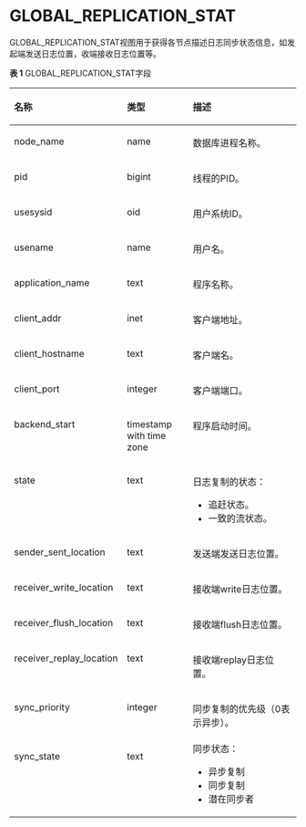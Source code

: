 # GLOBAL\_REPLICATION\_STAT<a name="ZH-CN_TOPIC_0245374813"></a>

GLOBAL\_REPLICATION\_STAT视图用于获得各节点描述日志同步状态信息，如发起端发送日志位置，收端接收日志位置等。

**表 1**  GLOBAL\_REPLICATION\_STAT字段

<a name="zh-cn_topic_0237122709_table15385930114214"></a>
<table><thead align="left"><tr id="zh-cn_topic_0237122709_row25301030174219"><th class="cellrowborder" valign="top" width="25.319999999999997%" id="mcps1.2.4.1.1"><p id="zh-cn_topic_0237122709_p553053054218"><a name="zh-cn_topic_0237122709_p553053054218"></a><a name="zh-cn_topic_0237122709_p553053054218"></a><strong id="zh-cn_topic_0237122709_b7531203016428"><a name="zh-cn_topic_0237122709_b7531203016428"></a><a name="zh-cn_topic_0237122709_b7531203016428"></a>名称</strong></p>
</th>
<th class="cellrowborder" valign="top" width="25.14%" id="mcps1.2.4.1.2"><p id="zh-cn_topic_0237122709_p125311230164211"><a name="zh-cn_topic_0237122709_p125311230164211"></a><a name="zh-cn_topic_0237122709_p125311230164211"></a><strong id="zh-cn_topic_0237122709_b1531830114220"><a name="zh-cn_topic_0237122709_b1531830114220"></a><a name="zh-cn_topic_0237122709_b1531830114220"></a>类型</strong></p>
</th>
<th class="cellrowborder" valign="top" width="49.54%" id="mcps1.2.4.1.3"><p id="zh-cn_topic_0237122709_p16531630164216"><a name="zh-cn_topic_0237122709_p16531630164216"></a><a name="zh-cn_topic_0237122709_p16531630164216"></a><strong id="zh-cn_topic_0237122709_b8531153044210"><a name="zh-cn_topic_0237122709_b8531153044210"></a><a name="zh-cn_topic_0237122709_b8531153044210"></a>描述</strong></p>
</th>
</tr>
</thead>
<tbody><tr id="zh-cn_topic_0237122709_row1853133014429"><td class="cellrowborder" valign="top" width="25.319999999999997%" headers="mcps1.2.4.1.1 "><p id="zh-cn_topic_0237122709_p5531103017425"><a name="zh-cn_topic_0237122709_p5531103017425"></a><a name="zh-cn_topic_0237122709_p5531103017425"></a>node_name</p>
</td>
<td class="cellrowborder" valign="top" width="25.14%" headers="mcps1.2.4.1.2 "><p id="zh-cn_topic_0237122709_p05317309428"><a name="zh-cn_topic_0237122709_p05317309428"></a><a name="zh-cn_topic_0237122709_p05317309428"></a>name</p>
</td>
<td class="cellrowborder" valign="top" width="49.54%" headers="mcps1.2.4.1.3 "><p id="zh-cn_topic_0237122709_p16531193064211"><a name="zh-cn_topic_0237122709_p16531193064211"></a><a name="zh-cn_topic_0237122709_p16531193064211"></a>数据库进程名称。</p>
</td>
</tr>
<tr id="zh-cn_topic_0237122709_row125319302421"><td class="cellrowborder" valign="top" width="25.319999999999997%" headers="mcps1.2.4.1.1 "><p id="zh-cn_topic_0237122709_p65327304427"><a name="zh-cn_topic_0237122709_p65327304427"></a><a name="zh-cn_topic_0237122709_p65327304427"></a>pid</p>
</td>
<td class="cellrowborder" valign="top" width="25.14%" headers="mcps1.2.4.1.2 "><p id="zh-cn_topic_0237122709_p19532103020426"><a name="zh-cn_topic_0237122709_p19532103020426"></a><a name="zh-cn_topic_0237122709_p19532103020426"></a>bigint</p>
</td>
<td class="cellrowborder" valign="top" width="49.54%" headers="mcps1.2.4.1.3 "><p id="zh-cn_topic_0237122709_p1532123014214"><a name="zh-cn_topic_0237122709_p1532123014214"></a><a name="zh-cn_topic_0237122709_p1532123014214"></a>线程的PID。</p>
</td>
</tr>
<tr id="zh-cn_topic_0237122709_row95324304424"><td class="cellrowborder" valign="top" width="25.319999999999997%" headers="mcps1.2.4.1.1 "><p id="zh-cn_topic_0237122709_p155323301428"><a name="zh-cn_topic_0237122709_p155323301428"></a><a name="zh-cn_topic_0237122709_p155323301428"></a>usesysid</p>
</td>
<td class="cellrowborder" valign="top" width="25.14%" headers="mcps1.2.4.1.2 "><p id="zh-cn_topic_0237122709_p95325307424"><a name="zh-cn_topic_0237122709_p95325307424"></a><a name="zh-cn_topic_0237122709_p95325307424"></a>oid</p>
</td>
<td class="cellrowborder" valign="top" width="49.54%" headers="mcps1.2.4.1.3 "><p id="zh-cn_topic_0237122709_p135328304425"><a name="zh-cn_topic_0237122709_p135328304425"></a><a name="zh-cn_topic_0237122709_p135328304425"></a>用户系统ID。</p>
</td>
</tr>
<tr id="zh-cn_topic_0237122709_row7532330144214"><td class="cellrowborder" valign="top" width="25.319999999999997%" headers="mcps1.2.4.1.1 "><p id="zh-cn_topic_0237122709_p15321730164216"><a name="zh-cn_topic_0237122709_p15321730164216"></a><a name="zh-cn_topic_0237122709_p15321730164216"></a>usename</p>
</td>
<td class="cellrowborder" valign="top" width="25.14%" headers="mcps1.2.4.1.2 "><p id="zh-cn_topic_0237122709_p853211308426"><a name="zh-cn_topic_0237122709_p853211308426"></a><a name="zh-cn_topic_0237122709_p853211308426"></a>name</p>
</td>
<td class="cellrowborder" valign="top" width="49.54%" headers="mcps1.2.4.1.3 "><p id="zh-cn_topic_0237122709_p453223012422"><a name="zh-cn_topic_0237122709_p453223012422"></a><a name="zh-cn_topic_0237122709_p453223012422"></a>用户名。</p>
</td>
</tr>
<tr id="zh-cn_topic_0237122709_row953333024211"><td class="cellrowborder" valign="top" width="25.319999999999997%" headers="mcps1.2.4.1.1 "><p id="zh-cn_topic_0237122709_p1253303014212"><a name="zh-cn_topic_0237122709_p1253303014212"></a><a name="zh-cn_topic_0237122709_p1253303014212"></a>application_name</p>
</td>
<td class="cellrowborder" valign="top" width="25.14%" headers="mcps1.2.4.1.2 "><p id="zh-cn_topic_0237122709_p1353303064215"><a name="zh-cn_topic_0237122709_p1353303064215"></a><a name="zh-cn_topic_0237122709_p1353303064215"></a>text</p>
</td>
<td class="cellrowborder" valign="top" width="49.54%" headers="mcps1.2.4.1.3 "><p id="zh-cn_topic_0237122709_p125334305429"><a name="zh-cn_topic_0237122709_p125334305429"></a><a name="zh-cn_topic_0237122709_p125334305429"></a>程序名称。</p>
</td>
</tr>
<tr id="zh-cn_topic_0237122709_row155339307427"><td class="cellrowborder" valign="top" width="25.319999999999997%" headers="mcps1.2.4.1.1 "><p id="zh-cn_topic_0237122709_p155331730174219"><a name="zh-cn_topic_0237122709_p155331730174219"></a><a name="zh-cn_topic_0237122709_p155331730174219"></a>client_addr</p>
</td>
<td class="cellrowborder" valign="top" width="25.14%" headers="mcps1.2.4.1.2 "><p id="zh-cn_topic_0237122709_p1853383094215"><a name="zh-cn_topic_0237122709_p1853383094215"></a><a name="zh-cn_topic_0237122709_p1853383094215"></a>inet</p>
</td>
<td class="cellrowborder" valign="top" width="49.54%" headers="mcps1.2.4.1.3 "><p id="zh-cn_topic_0237122709_p253333011424"><a name="zh-cn_topic_0237122709_p253333011424"></a><a name="zh-cn_topic_0237122709_p253333011424"></a>客户端地址。</p>
</td>
</tr>
<tr id="zh-cn_topic_0237122709_row15533730144215"><td class="cellrowborder" valign="top" width="25.319999999999997%" headers="mcps1.2.4.1.1 "><p id="zh-cn_topic_0237122709_p14534133094210"><a name="zh-cn_topic_0237122709_p14534133094210"></a><a name="zh-cn_topic_0237122709_p14534133094210"></a>client_hostname</p>
</td>
<td class="cellrowborder" valign="top" width="25.14%" headers="mcps1.2.4.1.2 "><p id="zh-cn_topic_0237122709_p1653473074219"><a name="zh-cn_topic_0237122709_p1653473074219"></a><a name="zh-cn_topic_0237122709_p1653473074219"></a>text</p>
</td>
<td class="cellrowborder" valign="top" width="49.54%" headers="mcps1.2.4.1.3 "><p id="zh-cn_topic_0237122709_p1353417309428"><a name="zh-cn_topic_0237122709_p1353417309428"></a><a name="zh-cn_topic_0237122709_p1353417309428"></a>客户端名。</p>
</td>
</tr>
<tr id="zh-cn_topic_0237122709_row553414307424"><td class="cellrowborder" valign="top" width="25.319999999999997%" headers="mcps1.2.4.1.1 "><p id="zh-cn_topic_0237122709_p13534153011424"><a name="zh-cn_topic_0237122709_p13534153011424"></a><a name="zh-cn_topic_0237122709_p13534153011424"></a>client_port</p>
</td>
<td class="cellrowborder" valign="top" width="25.14%" headers="mcps1.2.4.1.2 "><p id="zh-cn_topic_0237122709_p135341230144220"><a name="zh-cn_topic_0237122709_p135341230144220"></a><a name="zh-cn_topic_0237122709_p135341230144220"></a>integer</p>
</td>
<td class="cellrowborder" valign="top" width="49.54%" headers="mcps1.2.4.1.3 "><p id="zh-cn_topic_0237122709_p1535113017428"><a name="zh-cn_topic_0237122709_p1535113017428"></a><a name="zh-cn_topic_0237122709_p1535113017428"></a>客户端端口。</p>
</td>
</tr>
<tr id="zh-cn_topic_0237122709_row5535113064217"><td class="cellrowborder" valign="top" width="25.319999999999997%" headers="mcps1.2.4.1.1 "><p id="zh-cn_topic_0237122709_p653573015425"><a name="zh-cn_topic_0237122709_p653573015425"></a><a name="zh-cn_topic_0237122709_p653573015425"></a>backend_start</p>
</td>
<td class="cellrowborder" valign="top" width="25.14%" headers="mcps1.2.4.1.2 "><p id="zh-cn_topic_0237122709_p1653514304429"><a name="zh-cn_topic_0237122709_p1653514304429"></a><a name="zh-cn_topic_0237122709_p1653514304429"></a>timestamp with time zone</p>
</td>
<td class="cellrowborder" valign="top" width="49.54%" headers="mcps1.2.4.1.3 "><p id="zh-cn_topic_0237122709_p85351230104217"><a name="zh-cn_topic_0237122709_p85351230104217"></a><a name="zh-cn_topic_0237122709_p85351230104217"></a>程序启动时间。</p>
</td>
</tr>
<tr id="zh-cn_topic_0237122709_row115351830104215"><td class="cellrowborder" valign="top" width="25.319999999999997%" headers="mcps1.2.4.1.1 "><p id="zh-cn_topic_0237122709_p7535530184217"><a name="zh-cn_topic_0237122709_p7535530184217"></a><a name="zh-cn_topic_0237122709_p7535530184217"></a>state</p>
</td>
<td class="cellrowborder" valign="top" width="25.14%" headers="mcps1.2.4.1.2 "><p id="zh-cn_topic_0237122709_p2535183018426"><a name="zh-cn_topic_0237122709_p2535183018426"></a><a name="zh-cn_topic_0237122709_p2535183018426"></a>text</p>
</td>
    <td class="cellrowborder" valign="top" width="49.54%" headers="mcps1.2.4.1.3 "><p id="zh-cn_topic_0237122709_p1535123034210"><a name="zh-cn_topic_0237122709_p1535123034210"></a><a name="zh-cn_topic_0237122709_p1535123034210"></a>日志复制的状态：<ul><li>追赶状态。</li><li>一致的流状态。</li></ul></p>
</td>
</tr>
<tr id="zh-cn_topic_0237122709_row16536153094213"><td class="cellrowborder" valign="top" width="25.319999999999997%" headers="mcps1.2.4.1.1 "><p id="zh-cn_topic_0237122709_p153612309429"><a name="zh-cn_topic_0237122709_p153612309429"></a><a name="zh-cn_topic_0237122709_p153612309429"></a>sender_sent_location</p>
</td>
<td class="cellrowborder" valign="top" width="25.14%" headers="mcps1.2.4.1.2 "><p id="zh-cn_topic_0237122709_p1536143014218"><a name="zh-cn_topic_0237122709_p1536143014218"></a><a name="zh-cn_topic_0237122709_p1536143014218"></a>text</p>
</td>
<td class="cellrowborder" valign="top" width="49.54%" headers="mcps1.2.4.1.3 "><p id="zh-cn_topic_0237122709_p353663015427"><a name="zh-cn_topic_0237122709_p353663015427"></a><a name="zh-cn_topic_0237122709_p353663015427"></a>发送端发送日志位置。</p>
</td>
</tr>
<tr id="zh-cn_topic_0237122709_row115363306428"><td class="cellrowborder" valign="top" width="25.319999999999997%" headers="mcps1.2.4.1.1 "><p id="zh-cn_topic_0237122709_p12536143084212"><a name="zh-cn_topic_0237122709_p12536143084212"></a><a name="zh-cn_topic_0237122709_p12536143084212"></a>receiver_write_location</p>
</td>
<td class="cellrowborder" valign="top" width="25.14%" headers="mcps1.2.4.1.2 "><p id="zh-cn_topic_0237122709_p1853623010424"><a name="zh-cn_topic_0237122709_p1853623010424"></a><a name="zh-cn_topic_0237122709_p1853623010424"></a>text</p>
</td>
<td class="cellrowborder" valign="top" width="49.54%" headers="mcps1.2.4.1.3 "><p id="zh-cn_topic_0237122709_p4536530134215"><a name="zh-cn_topic_0237122709_p4536530134215"></a><a name="zh-cn_topic_0237122709_p4536530134215"></a>接收端write日志位置。</p>
</td>
</tr>
<tr id="zh-cn_topic_0237122709_row175361030204217"><td class="cellrowborder" valign="top" width="25.319999999999997%" headers="mcps1.2.4.1.1 "><p id="zh-cn_topic_0237122709_p155361830154214"><a name="zh-cn_topic_0237122709_p155361830154214"></a><a name="zh-cn_topic_0237122709_p155361830154214"></a>receiver_flush_location</p>
</td>
<td class="cellrowborder" valign="top" width="25.14%" headers="mcps1.2.4.1.2 "><p id="zh-cn_topic_0237122709_p1553693064214"><a name="zh-cn_topic_0237122709_p1553693064214"></a><a name="zh-cn_topic_0237122709_p1553693064214"></a>text</p>
</td>
<td class="cellrowborder" valign="top" width="49.54%" headers="mcps1.2.4.1.3 "><p id="zh-cn_topic_0237122709_p145374303424"><a name="zh-cn_topic_0237122709_p145374303424"></a><a name="zh-cn_topic_0237122709_p145374303424"></a>接收端flush日志位置。</p>
</td>
</tr>
<tr id="zh-cn_topic_0237122709_row11537153034217"><td class="cellrowborder" valign="top" width="25.319999999999997%" headers="mcps1.2.4.1.1 "><p id="zh-cn_topic_0237122709_p135371130134218"><a name="zh-cn_topic_0237122709_p135371130134218"></a><a name="zh-cn_topic_0237122709_p135371130134218"></a>receiver_replay_location</p>
</td>
<td class="cellrowborder" valign="top" width="25.14%" headers="mcps1.2.4.1.2 "><p id="zh-cn_topic_0237122709_p353733010421"><a name="zh-cn_topic_0237122709_p353733010421"></a><a name="zh-cn_topic_0237122709_p353733010421"></a>text</p>
</td>
<td class="cellrowborder" valign="top" width="49.54%" headers="mcps1.2.4.1.3 "><p id="zh-cn_topic_0237122709_p35371130124215"><a name="zh-cn_topic_0237122709_p35371130124215"></a><a name="zh-cn_topic_0237122709_p35371130124215"></a>接收端replay日志位置。</p>
</td>
</tr>
<tr id="zh-cn_topic_0237122709_row115371301428"><td class="cellrowborder" valign="top" width="25.319999999999997%" headers="mcps1.2.4.1.1 "><p id="zh-cn_topic_0237122709_p14537153024215"><a name="zh-cn_topic_0237122709_p14537153024215"></a><a name="zh-cn_topic_0237122709_p14537153024215"></a>sync_priority</p>
</td>
<td class="cellrowborder" valign="top" width="25.14%" headers="mcps1.2.4.1.2 "><p id="zh-cn_topic_0237122709_p55379301429"><a name="zh-cn_topic_0237122709_p55379301429"></a><a name="zh-cn_topic_0237122709_p55379301429"></a>integer</p>
</td>
<td class="cellrowborder" valign="top" width="49.54%" headers="mcps1.2.4.1.3 "><p id="zh-cn_topic_0237122709_p553719307429"><a name="zh-cn_topic_0237122709_p553719307429"></a><a name="zh-cn_topic_0237122709_p553719307429"></a>同步复制的优先级（0表示异步）。</p>
</td>
</tr>
<tr id="zh-cn_topic_0237122709_row1253723054217"><td class="cellrowborder" valign="top" width="25.319999999999997%" headers="mcps1.2.4.1.1 "><p id="zh-cn_topic_0237122709_p1653733034210"><a name="zh-cn_topic_0237122709_p1653733034210"></a><a name="zh-cn_topic_0237122709_p1653733034210"></a>sync_state</p>
</td>
<td class="cellrowborder" valign="top" width="25.14%" headers="mcps1.2.4.1.2 "><p id="zh-cn_topic_0237122709_p7537130144210"><a name="zh-cn_topic_0237122709_p7537130144210"></a><a name="zh-cn_topic_0237122709_p7537130144210"></a>text</p>
</td>
<td class="cellrowborder" valign="top" width="49.54%" headers="mcps1.2.4.1.3 "><div class="p" id="zh-cn_topic_0237122709_p1923818314818"><a name="zh-cn_topic_0237122709_p1923818314818"></a><a name="zh-cn_topic_0237122709_p1923818314818"></a>同步状态：<a name="zh-cn_topic_0237122709_ul2985161910480"></a><a name="zh-cn_topic_0237122709_ul2985161910480"></a><ul id="zh-cn_topic_0237122709_ul2985161910480"><li>异步复制</li><li>同步复制</li><li>潜在同步者</li></ul>
</div>
</td>
</tr>
</tbody>
</table>


